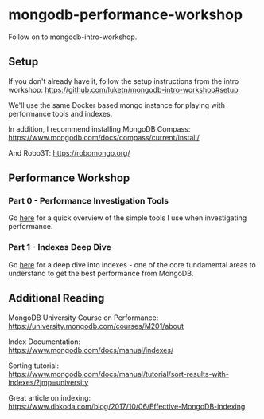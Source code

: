 # mongodb-performance-workshop
Follow on to mongodb-intro-workshop.

## Setup
If you don't already have it, follow the setup instructions from the intro workshop:
https://github.com/luketn/mongodb-intro-workshop#setup

We'll use the same Docker based mongo instance for playing with performance tools and indexes.

In addition, I recommend installing MongoDB Compass:  
https://www.mongodb.com/docs/compass/current/install/

And Robo3T:
https://robomongo.org/


## Performance Workshop

### Part 0 - Performance Investigation Tools
Go [here](0-tools.md) for a quick overview of the simple tools I use when investigating performance.


### Part 1 - Indexes Deep Dive
Go [here](1-indexes.md) for a deep dive into indexes - one of the core fundamental areas to understand to get the best performance from MongoDB.


## Additional Reading

MongoDB University Course on Performance:  
https://university.mongodb.com/courses/M201/about

Index Documentation:  
https://www.mongodb.com/docs/manual/indexes/

Sorting tutorial:  
https://www.mongodb.com/docs/manual/tutorial/sort-results-with-indexes/?jmp=university

Great article on indexing:  
https://www.dbkoda.com/blog/2017/10/06/Effective-MongoDB-indexing

